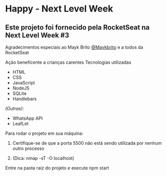 <h1><strong>Happy - Next Level Week</strong></h1>
<h2><strong>Este projeto foi fornecido pela RocketSeat na Next Level Week #3</strong></h2>
Agradecimentos especiais ao Mayk Brito <a href="https://github.com/maykbrito">@Maykbrito</a> e a todos da RocketSeat

Ação beneficente a crianças carentes
Tecnologias utilizadas

<ul>
<li>HTML</li>
<li>CSS</li>
<li>JavaScript</li>
<li>NodeJS</li>
<li>SQLite</li>
<li>Handlebars</li>
</ul>

<i>(Outras)</i>:
<ul>
<li>WhatsApp API</li>
<li>LeafLet</li>
</ul>

Para rodar o projeto em sua máquina:

<p><ol><li>Certifique-se de que a porta 5500 não está sendo utilizada por nenhum outro processo</li></p>
<p><li>(Dica: nmap -sT -O localhost)</li></p>
</ol>

Entre na pasta raiz do projeto e execute npm start
